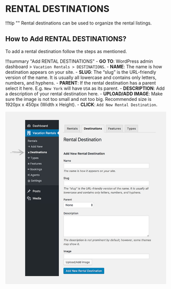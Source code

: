 # RENTAL DESTINATIONS

!!!tip ""
    Rental destinations can be used to organize the rental listings.

## How to Add RENTAL DESTINATIONS?

To add a rental destination follow the steps as mentioned.

!!!summary "Add RENTAL DESTINATIONS"
    - **GO TO**: WordPress admin dashboard > `Vacation Rentals > DESTINATIONS`.
    - **NAME**: The name is how destination appears on your site.
    - **SLUG**: The “slug” is the URL-friendly version of the name. It is usually all lowercase and contains only letters, numbers, and hyphens.
    - **PARENT**: If the rental destination has a parent select it here. E.g. `New York` will have `USA` as its parent. 
    - **DESCRIPTION**: Add a description of your rental destination here.
    - **UPLOAD/ADD IMAGE**: Make sure the image is not too small and not too big. Recommended size is 1920px x 450px (Width x Height).
    - **CLICK**: `Add New Rental Destination`.

![img](img/vr-71.jpg)
